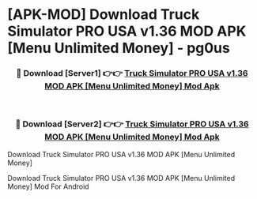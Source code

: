 # [APK-MOD] Download Truck Simulator PRO USA v1.36 MOD APK [Menu Unlimited Money] - pg0us


<div align="center">
<h3>🔴 Download [Server1] 👉👉 <a href="https://apk-comot.site?title=Truck_Simulator_PRO_USA_v1.36_MOD_APK_[Menu_Unlimited_Money]">Truck Simulator PRO USA v1.36 MOD APK [Menu Unlimited Money] Mod Apk</a></h3><br>
<h3>🔴 Download [Server2] 👉👉 <a href="https://apk-comot.site?title=Truck_Simulator_PRO_USA_v1.36_MOD_APK_[Menu_Unlimited_Money]">Truck Simulator PRO USA v1.36 MOD APK [Menu Unlimited Money] Mod Apk</a></h3>
</div>



Download Truck Simulator PRO USA v1.36 MOD APK [Menu Unlimited Money] 

Download Truck Simulator PRO USA v1.36 MOD APK [Menu Unlimited Money] Mod For Android